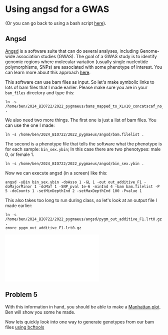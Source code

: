 # Using angsd for a GWAS

(Or you can go back to using a bash script [here](https://github.com/evansbenj/BIO720/blob/master/3_Lecture_3_Automating_alignment_with_bash.md)).

## Angsd

[Angsd](https://www.popgen.dk/angsd/index.php/ANGSD) is a software suite that can do several analyses, including Genome-wide association studies (GWAS). The goal of a GWAS study is to identify genomic regions where molecular variation (usually single nucleotide polymorphisms, SNPs) are associated with some phenotype of interest. You can learn more about this approach [here](https://en.wikipedia.org/wiki/Genome-wide_association_study).

This software can use bam files as input. So let's make symbolic links to lots of bam files that I made earlier. Please make sure you are in your `bam_files` directory and type this:
```
ln -s /home/ben/2024_BIO722/2022_pygmaeus/bams_mapped_to_XLv10_concatscaf_no_readgroups/* .
```
We also need two more things. The first one is just a list of bam files. You can use the one I made:
```
ln -s /home/ben/2024_BIO722/2022_pygmaeus/angsd/bam.filelist .
```


The second is a phenotype file that tells the software what the phenotype is for each sample: `bin_sex.ybin`; In this case there are two phenotypes: male 0, or female 1.

```
ln -s /home/ben/2024_BIO722/2022_pygmaeus/angsd/bin_sex.ybin .
```

Now we can execute angsd (in a screen) like this:
```
angsd -yBin bin_sex.ybin -doAsso 1 -GL 1 -out out_additive_F1 -doMajorMinor 1 -doMaf 1 -SNP_pval 1e-6 -minInd 4 -bam bam.filelist -P 5 -doCounts 1 -setMinDepthInd 2 -setMaxDepthInd 100 -Pvalue 1
```

This also takes too long to run during class, so let's look at an output file I made earlier:
```
ln -s /home/ben/2024_BIO722/2022_pygmaeus/angsd/pygm_out_additive_F1.lrt0.gz .
zmore pygm_out_additive_F1.lrt0.gz 
```
![plot](pygm_lab_manhattan_angsd.pdf)

## Problem 5

With this information in hand, you should be able to make a [Manhattan plot](https://en.wikipedia.org/wiki/Manhattan_plot). Ben will show you some he made.


Now lets quickly look into one way to generate genotypes from our bam files [using bcftools](https://github.com/evansbenj/2024_BIO722/blob/master/5_genotyping_with_bcftools.md)



